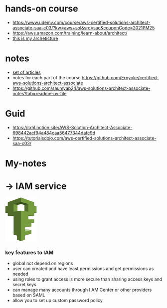 

# hands-on course 
- https://www.udemy.com/course/aws-certified-solutions-architect-associate-saa-c03/?kw=aws+sol&src=sac&couponCode=2021PM25
- https://aws.amazon.com/training/learn-about/architect/
- [this is my archeticture](https://aws.amazon.com/architecture/this-is-my-architecture/?tma.sort-by=item.additionalFields.airDate&tma.sort-order=desc&awsf.category=*all&awsf.industry=*all&awsf.language=*all&awsf.show=*all&awsf.product=*all)

# notes 
- [set of articles](https://chloemcateer.medium.com/aws-solution-architect-associate-exam-study-notes-b6c5884ee500)
- notes for each part of the course https://github.com/Ernyoke/certified-aws-solutions-architect-associate
- https://github.com/saumyap24/aws-solutions-architect-associate-notes?tab=readme-ov-file


# Guid 
- https://rxhl.notion.site/AWS-Solution-Architect-Associate-698442acf94a484caa56477344dafc9d
- https://tutorialsdojo.com/aws-certified-solutions-architect-associate-saa-c03/


# My-notes 

-> IAM service
==================
![Logo](https://raw.githubusercontent.com/FoushWare/aws-bookmark/master/1_nQuYpC8oelxaqke2VXPw2w.webp?token=GHSAT0AAAAAACUSL73UEIXQBH7ZAQKCSGJKZVURI6A)

### key features to IAM 
 - global not depend on regions
 - user can created and have least permissions and get permissions as needed
 - using roles to grant access is more secure than sharing access keys and secret keys
 - can manage many accounts through I AM Center or other providers based on SAML
 - allow you to set up custom password policy




